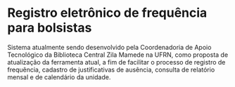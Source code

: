 
<h1>Registro eletrônico de frequência para bolsistas</h1>

<p>Sistema atualmente sendo desenvolvido pela Coordenadoria de Apoio Tecnológico da Biblioteca Central Zila Mamede na UFRN, como
proposta de atualização da ferramenta atual, a fim de facilitar o processo de registro de frequência, cadastro de justificativas de ausência,
consulta de relatório mensal e de calendário da unidade.</p>
